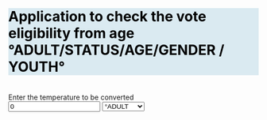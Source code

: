 <!DOCTYPE html>
<html lang="en">
    
<head>
    <meta charset="UTF-8">
    <meta http-equiv="X-UA-Compatible" content="IE=edge">
    <meta name="viewport" content="width=device-width, initial-scale=1.0">
    <link rel="stylesheet" href="style.css">
    <link rel="icon" href="VOTE ELIGIBLITY.png" sizes= "64×64 " type="img/png">
    <title>Temperature convertor</title>
</head>
<body>
    <br>
    <h1 style="background-color: #DAEAF1; color: black;"> Application to check the vote eligibility from age &#176;ADULT/STATUS/AGE/GENDER / YOUTH&#176; </h1>
    <br>
    <div class="container">
        <form id="agetemt" onsubmit = "calculateTemp(); return false">
            <label for="temp">Enter the temperature to be converted</label>
            <br>
            <input type="number" name="age" id="age" value="0">
            <select name="temp_diff" id="temp_diff">
                <option value="ADULT" id="option">&#176;ADULT</option>
                <option value="STATUS" id="option">&#176;STATUS</option>
                <option value="AGE" id="option">&#176;AGE</option>
                <option value="GENDER" id="option">&#176;GENDER</option>
                <option value="YOUTH" id="option">&#176;YOUTH</option>
                
                
            </select>
            <br>
            <input type="submit" name="age" id="submit">
            <br>
            <span id="result"></span>
        </form>
    </div>
    <script src="script.js"></script>
</body>
</html>
